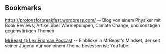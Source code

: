 ## Bookmarks

https://protonsforbreakfast.wordpress.com/ -- Blog von einem Physiker mit Book Reviews, Artikel über Wärmepumpen, Climate Change, und sonstigen gegenwärtigen Themen 

[MrBeast @ Lex Fridman Podcast](https://www.youtube.com/watch?v=Z3_PwvvfxIU) -- Einblicke in MrBeast's Mindset, der seit seiner Jugend nur von einem Thema besessen ist: YouTube.